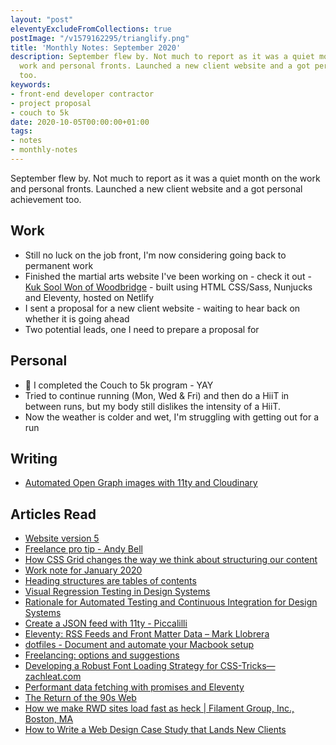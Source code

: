 ```yaml
---
layout: "post"
eleventyExcludeFromCollections: true
postImage: "/v1579162295/trianglify.png"
title: 'Monthly Notes: September 2020'
description: September flew by. Not much to report as it was a quiet month on the
  work and personal fronts. Launched a new client website and a got personal achievement
  too.
keywords:
- front-end developer contractor
- project proposal
- couch to 5k
date: 2020-10-05T00:00:00+01:00
tags:
- notes
- monthly-notes
---
```

September flew by. Not much to report as it was a quiet month on the work and personal fronts. Launched a new client website and a got personal achievement too.

## Work
- Still no luck on the job front, I'm now considering going back to permanent work
- Finished the martial arts website I've been working on - check it out - [Kuk Sool Won of Woodbridge](https://www.kuksoolwonwoodbridge.co.uk) - built using HTML CSS/Sass, Nunjucks and Eleventy, hosted on Netlify
- I sent a proposal for a new client website - waiting to hear back on whether it is going ahead
- Two potential leads, one I need to prepare a proposal for

## Personal
- 🎉 I completed the Couch to 5k program - YAY
- Tried to continue running (Mon, Wed & Fri) and then do a HiiT in between runs, but my body still dislikes the intensity of a HiiT.
- Now the weather is colder and wet, I'm struggling with getting out for a run

## Writing
- [Automated Open Graph images with 11ty and Cloudinary](https://www.juanfernandes.uk/blog/automated-open-graph-images-with-11ty-and-cloudinary/ "Automated Open Graph images with 11ty and Cloudinary")

## Articles Read
- [Website version 5](https://www.tempertemper.net/blog/website-version-5.html "Website version 5")
- [Freelance pro tip - Andy Bell](https://archive.hankchizljaw.com/wrote/freelance-pro-tip/ "Freelance pro tip by Andy Bell")
- [How CSS Grid changes the way we think about structuring our content](https://www.freecodecamp.org/news/css-grid-changes-how-we-can-think-about-structuring-our-content/ "How CSS Grid changes the way we think about structuring our content")
- [Work note for January 2020](https://www.ermlikeyeah.com/work-note-2020-january/ "Work note for January 2020")
- [Heading structures are tables of contents](https://hidde.blog/heading-structures-are-tables-of-contents/ "Heading structures are tables of contents")
- [Visual Regression Testing in Design Systems](https://sparkbox.com/foundry/design_system_visual_regression_testing "Visual Regression Testing in Design Systems")
- [Rationale for Automated Testing and Continuous Integration for Design Systems](https://sparkbox.com/foundry/automated_testing_for_design_systems "Rationale for Automated Testing and Continuous Integration for Design Systems")
- [Create a JSON feed with 11ty - Piccalilli](https://piccalil.li/quick-tip/create-json-feed-eleventy/ "Create a JSON feed with 11ty - Piccalilli")
- [Eleventy: RSS Feeds and Front Matter Data – Mark Llobrera](https://www.markllobrera.com/posts/eleventy-rss-feeds-and-front-matter-data/ "Eleventy: RSS Feeds and Front Matter Data – dirtystylus | Mark Llobrera")
- [dotfiles - Document and automate your Macbook setup](https://about.gitlab.com/blog/2020/04/17/dotfiles-document-and-automate-your-macbook-setup/ "dotfiles - Document and automate your Macbook setup")
- [Freelancing: options and suggestions](https://deliciousreverie.co.uk/posts/freelancing-options-suggestions/ "Freelancing: options and suggestions")
- [Developing a Robust Font Loading Strategy for CSS-Tricks—zachleat.com](https://www.zachleat.com/web/css-tricks-web-fonts/ "Developing a Robust Font Loading Strategy for CSS-Tricks—zachleat.com")
- [Performant data fetching with promises and Eleventy](https://www.webstoemp.com/blog/performant-data-fetching-promises-eleventy/ "Performant data fetching with promises and Eleventy")
- [The Return of the 90s Web](https://mxb.dev/blog/the-return-of-the-90s-web/ "The Return of the 90s Web")
- [How we make RWD sites load fast as heck | Filament Group, Inc., Boston, MA](https://www.filamentgroup.com//lab/performance-rwd.html "How we make RWD sites load fast as heck | Filament Group, Inc., Boston, MA")
- [How to Write a Web Design Case Study that Lands New Clients](https://www.shopify.co.uk/partners/blog/87782278-how-to-write-a-web-design-case-study-that-lands-new-clients "How to Write a Web Design Case Study that Lands New Clients")

